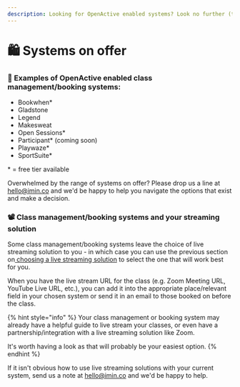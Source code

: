 ```yaml
---
description: Looking for OpenActive enabled systems? Look no further (than the list below)!
---
```


# 🛍 Systems on offer

### 📝 Examples of OpenActive enabled class management/booking systems:

* Bookwhen\*
* Gladstone
* Legend
* Makesweat
* Open Sessions\*
* Participant\* \(coming soon\)
* Playwaze\*
* SportSuite\*

\* = free tier available

Overwhelmed by the range of systems on offer? Please drop us a line at hello@imin.co and we'd be happy to help you navigate the options that exist and make a decision.

### 📽 Class management/booking systems and your streaming solution

Some class management/booking systems leave the choice of live streaming solution to you - in which case you can use the previous section on[ choosing a live streaming solution](../../your-tech-set-up/choosing-a-live-streaming-solution/) to select the one that will work best for you.

When you have the live stream URL for the class \(e.g. Zoom Meeting URL, YouTube Live URL, etc.\), you can add it into the appropriate place/relevant field in your chosen system or send it in an email to those booked on before the class.

{% hint style="info" %}
Your class management or booking system may already have a helpful guide to live stream your classes, or even have a partnership/integration with a live streaming solution like Zoom.

It's worth having a look as that will probably be your easiest option.
{% endhint %}

If it isn't obvious how to use live streaming solutions with your current system, send us a note at hello@imin.co and we'd be happy to help.

